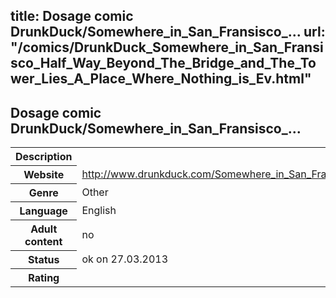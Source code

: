 title: Dosage comic DrunkDuck/Somewhere_in_San_Fransisco_...
url: "/comics/DrunkDuck_Somewhere_in_San_Fransisco_Half_Way_Beyond_The_Bridge_and_The_Tower_Lies_A_Place_Where_Nothing_is_Ev.html"
---
Dosage comic DrunkDuck/Somewhere_in_San_Fransisco_...
-----------------------------------------

<table class="comicinfo">
<tr>
<th>Description</th><td></td>
</tr>
<tr>
<th>Website</th><td><a href="http://www.drunkduck.com/Somewhere_in_San_Fransisco_Half_Way_Beyond_The_Bridge_and_The_Tower_Lies_A_Place_Where_Nothing_is_Ever_What_It_Seems_On_A_Day_to_Day_Basis_Because_That_Is_What_Happens_in_This_Kinda_Place/">http://www.drunkduck.com/Somewhere_in_San_Fransisco_Half_Way_Beyond_The_Bridge_and_The_Tower_Lies_A_Place_Where_Nothing_is_Ever_What_It_Seems_On_A_Day_to_Day_Basis_Because_That_Is_What_Happens_in_This_Kinda_Place/</a></td>
</tr>
<tr>
<th>Genre</th><td>Other</td>
</tr>
<tr>
<th>Language</th><td>English</td>
</tr>
<tr>
<th>Adult content</th><td>no</td>
</tr>
<tr>
<th>Status</th><td>ok on 27.03.2013</td>
</tr>
<tr>
<th>Rating</th><td><div class="g-plusone" data-size="standard" data-annotation="bubble"
 data-href="http://www.drunkduck.com/Somewhere_in_San_Fransisco_Half_Way_Beyond_The_Bridge_and_The_Tower_Lies_A_Place_Where_Nothing_is_Ever_What_It_Seems_On_A_Day_to_Day_Basis_Because_That_Is_What_Happens_in_This_Kinda_Place/"></div></td>
</tr>
</table>
<script type="text/javascript">
  (function() {
    var po = document.createElement('script'); po.type = 'text/javascript'; po.async = true;
    po.src = 'https://apis.google.com/js/plusone.js';
    var s = document.getElementsByTagName('script')[0]; s.parentNode.insertBefore(po, s);
  })();
</script>
